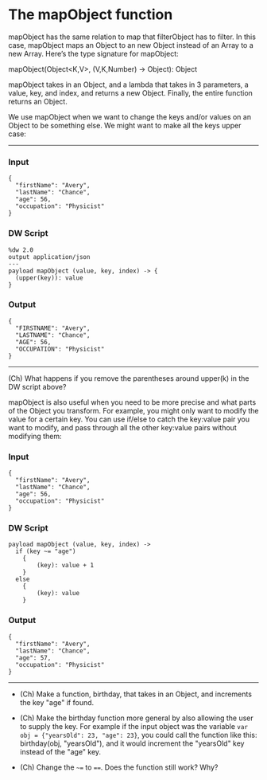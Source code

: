 # The mapObject function

mapObject has the same relation to map that filterObject has to filter. In this case, mapObject maps an Object to an new Object instead of an Array to a new Array. Here’s the type signature for mapObject:

mapObject(Object<K,V>, (V,K,Number) -> Object): Object

mapObject takes in an Object, and a lambda that takes in 3 parameters, a value, key, and index, and returns a new Object. Finally, the entire function returns an Object.

We use mapObject when we want to change the keys and/or values on an Object to be something else. We might want to make all the keys upper case:

---
### Input
```
{
  "firstName": "Avery",
  "lastName": "Chance",
  "age": 56,
  "occupation": "Physicist"
}
```

### DW Script
```
%dw 2.0
output application/json
---
payload mapObject (value, key, index) -> {
  (upper(key)): value
}
```

### Output
```
{
  "FIRSTNAME": "Avery",
  "LASTNAME": "Chance",
  "AGE": 56,
  "OCCUPATION": "Physicist"
}
```
---

(Ch) What happens if you remove the parentheses around upper(k) in the DW script above?

mapObject is also useful when you need to be more precise and what parts of the Object you transform. For example, you might only want to modify the value for a certain key. You can use if/else to catch the key:value pair you want to modify, and pass through all the other key:value pairs without modifying them:

### Input
```
{
  "firstName": "Avery",
  "lastName": "Chance",
  "age": 56,
  "occupation": "Physicist"
}
```

### DW Script
```
payload mapObject (value, key, index) ->
  if (key ~= "age") 
    {
        (key): value + 1
    }
  else 
    {
        (key): value
    }
```

### Output
```
{
  "firstName": "Avery",
  "lastName": "Chance",
  "age": 57,
  "occupation": "Physicist"
}
```
---

- (Ch) Make a function, birthday, that takes in an Object, and increments the key "age" if found.

- (Ch) Make the birthday function more general by also allowing the user to supply the key. For example if the input object was the variable `var obj = {"yearsOld": 23, "age": 23}`, you could call the function like this: birthday(obj, "yearsOld"), and it would increment the "yearsOld" key instead of the "age" key.

- (Ch) Change the `~=` to `==`. Does the function still work? Why?